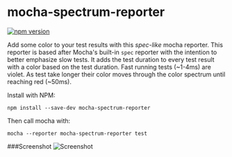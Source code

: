 # mocha-spectrum-reporter 
[![npm version](https://badge.fury.io/js/mocha-spectrum-reporter.svg)](https://badge.fury.io/js/mocha-spectrum-reporter)

Add some color to your test results with this _spec-like_ mocha reporter.  This reporter is based after Mocha's built-in `spec` reporter with the intention to better emphasize slow tests. It adds the test duration to every test result with a color based on the test duration.  Fast running tests (~1-4ms) are violet. As test take longer their color moves through the color spectrum until reaching red (~50ms).

Install with NPM:

`npm install --save-dev mocha-spectrum-reporter`

Then call mocha with:

`mocha --reporter mocha-spectrum-reporter test`

###Screenshot
![Screenshot](http://i.imgur.com/rL7cRR0.png)
